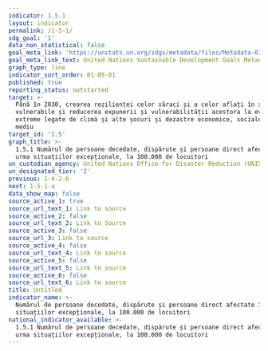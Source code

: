 ```yaml
---
indicator: 1.5.1
layout: indicator
permalink: /1-5-1/
sdg_goal: '1'
data_non_statistical: false
goal_meta_link: 'https://unstats.un.org/sdgs/metadata/files/Metadata-01-05-01.pdf '
goal_meta_link_text: United Nations Sustainable Development Goals Metadata (PDF 224 KB)
graph_type: line
indicator_sort_order: 01-05-01
published: true
reporting_status: notstarted
target: >-
  Până în 2030, crearea rezilienței celor săraci și a celor aflați în situații
  vulnerabile și reducerea expunerii și vulnerabilității acestora la evenimente
  extreme legate de climă și alte șocuri și dezastre economice, sociale și de
  mediu
target_id: '1.5'
graph_title: >-
  1.5.1 Numărul de persoane decedate, dispărute și persoane direct afectate în
  urma situațiilor excepționale, la 100.000 de locuitori
un_custodian_agency: United Nations Office for Disaster Reduction (UNISDR)
un_designated_tier: '2'
previous: 1-4-2-b
next: 1-5-1-a
data_show_map: false
source_active_1: true
source_url_text_1: Link to source
source_active_2: false
source_url_text_2: Link to Source
source_active_3: false
source_url_3: Link to source
source_active_4: false
source_url_text_4: Link to source
source_active_5: false
source_url_text_5: Link to source
source_active_6: false
source_url_text_6: Link to source
title: Untitled
indicator_name: >-
  Numărul de persoane decedate, dispărute și persoane direct afectate în urma
  situațiilor excepționale, la 100.000 de locuitori
national_indicator_available: >-
  1.5.1 Numărul de persoane decedate, dispărute și persoane direct afectate în
  urma situațiilor excepționale, la 100.000 de locuitori
---
```

